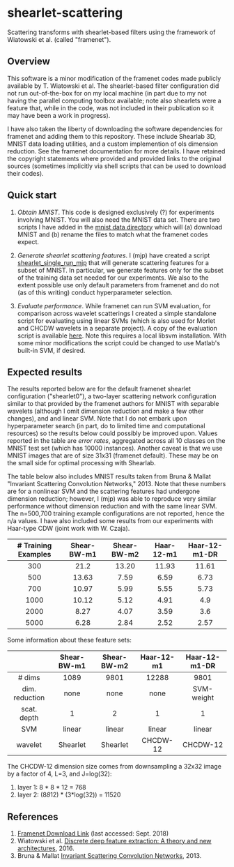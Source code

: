 # shearlet-scattering
Scattering transforms with shearlet-based filters using the framework of Wiatowski et al.  (called "framenet").


## Overview
This software is a minor modification of the framenet codes made publicly available by T. Wiatowski et al.  The shearlet-based filter configuration did not run out-of-the-box for on my local machine (in part due to my not having the parallel computing toolbox available; note also shearlets were a feature that, while in the code, was not included in their publication so it may have been a work in progress).  

I have also taken the liberty of downloading the software dependencies for framenet and adding them to this repository.  These include Shearlab 3D, MNIST data loading utilities, and a custom implemention of ols dimension reduction.  See the framenet documentation for more details.  I have retained the copyright statements where provided and provided links to the original sources (sometimes implicitly via shell scripts that can be used to download their codes).

## Quick start

1.  *Obtain MNIST*.  This code is designed exclusively (?) for experiments involving MNIST. You will also need the MNIST data set.  There are two scripts I have added in  the [mnist data directory](./src/framenet/MNIST_dataset) which will (a) download MNIST and (b) rename the files to match what the framenet codes expect.  

2.  *Generate shearlet scattering features*.  I (mjp) have created a script [shearlet_single_run_mjp](./src/framenet/shearlet_single_run_mjp.m) that will generate scattering features for a subset of MNIST.  In particular, we generate features only for the subset of the training data set needed for our experiments.  We also to the extent possible use only default parameters from framenet and do not (as of this writing) conduct hyperparameter selection.

3.  *Evaluate performance*.  While framenet can run SVM evaluation, for comparison across wavelet scatterings I created a simple standalone script for evaluating using linear SVMs (which is also used for Morlet and CHCDW wavelets in a separate project).  A copy of the evaluation script is available [here](./src/evaluation/classify_main.m).  Note this requires a local libsvm installation.  With some minor modifications the script could be changed to use Matlab's built-in SVM, if desired.

## Expected results

The results reported below are for the default framenet shearlet configuration ("shearlet0"), a two-layer scattering network configuration similar to that provided by the framenet authors for MNIST with separable wavelets (although I omit dimension reduction and make a few other changes), and and linear SVM.  Note that I do not embark upon hyperparameter search (in part, do to limited time and computational resources) so the results below could possibly be improved upon.  Values reported in the table are *error rates*, aggregated across all 10 classes on the MNIST test set (which has 10000 instances).
Another caveat is that we use MNIST images that are of size 31x31 (framenet default).  These may be on the small side for optimal processing with Shearlab.

The table below also includes MNIST results taken from Bruna & Mallat "Invariant Scattering Convolution Networks," 2013.  Note that these numbers are for a nonlinear SVM and the scattering features had undergone dimension reduction; however, I (mjp) was able to reproduce very similar performance without dimension reduction and with the same linear SVM.  The n=500,700 training example configurations are not reported, hence the n/a values.  I have also included some results from our experiments with Haar-type CDW (joint work with W. Czaja).


| # Training Examples | Shear-BW-m1 | Shear-BW-m2 | Haar-12-m1 | Haar-12-m1-DR  |
|      :---:          |   :---:     |    :---:    |   :---:    | :---:          |
|    300              |   21.2      |   13.20     |    11.93   | 11.61          |
|    500              |   13.63     |  7.59       |   6.59     | 6.73           |
|    700              |   10.97     |   5.99      |    5.55    |  5.73          |
|    1000             |   10.12     |  5.12       |     4.91   |   4.9          |
|    2000             |   8.27      |  4.07       |     3.59   |   3.6          |
|    5000             |   6.28      |  2.84       |     2.52   |   2.57         |

Some information about these feature sets:

|                | Shear-BW-m1 | Shear-BW-m2 |  Haar-12-m1 | Haar-12-m1-DR |
|  :---:         | :---:       |     :---:   |  :---:      |  :---:        |
|  # dims        | 1089        | 9801        |  12288      |  9801         |
| dim. reduction | none        | none        |  none       | SVM-weight    | 
| scat. depth    | 1           |   2         |   1         | 1             | 
| SVM            | linear      | linear      |  linear     | linear        | 
| wavelet        | Shearlet    | Shearlet    |  CHCDW-12   | CHCDW-12      | 

The CHCDW-12 dimension size comes from downsampling a 32x32 image by a factor of 4, L=3, and J=log(32):
1. layer 1: 8 * 8 * 12 = 768
2. layer 2: (8*8*12) * (3*log(32)) = 11520

## References

1.  [Framenet Download Link](https://www.nari.ee.ethz.ch/commth/research/downloads/dl_feat_extract.html) (last accessed: Sept. 2018)
2.  Wiatowski et al. [Discrete deep feature extraction: A theory and new architectures](https://www.nari.ee.ethz.ch/commth/pubs/p/ICML2016), 2016.
3.  Bruna & Mallat [Invariant Scattering Convolution Networks](https://www.di.ens.fr/~mallat/papiers/Bruna-Mallat-Pami-Scat.pdf), 2013.
